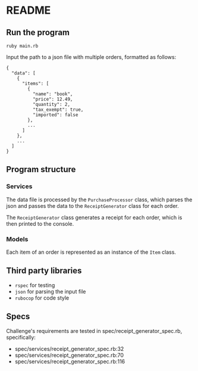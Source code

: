 # README

## Run the program

```
ruby main.rb
```

Input the path to a json file with multiple orders, formatted as follows:

```
{
  "data": [
    {
      "items": [
        {
          "name": "book",
          "price": 12.49,
          "quantity": 2,
          "tax_exempt": true,
          "imported": false
        },
        ...
      ]
    },
    ...
  ]
}
```


## Program structure

### Services
The data file is processed by the `PurchaseProcessor` class, which parses the json and passes the data to the `ReceiptGenerator` class for each order.

The `ReceiptGenerator` class generates a receipt for each order, which is then printed to the console.

### Models
Each item of an order is represented as an instance of the `Item` class.

## Third party libraries

- `rspec` for testing
- `json` for parsing the input file
- `rubocop` for code style


## Specs

Challenge's requirements are tested in spec/receipt_generator_spec.rb, specifically:

- spec/services/receipt_generator_spec.rb:32
- spec/services/receipt_generator_spec.rb:70
- spec/services/receipt_generator_spec.rb:116